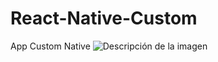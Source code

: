 # React-Native-Custom
App Custom Native
![Descripción de la imagen](https://th.bing.com/th/id/OIP.-AVLvaCjkHhiZOuyiLrksQHaEL?rs=1&pid=ImgDetMain)

